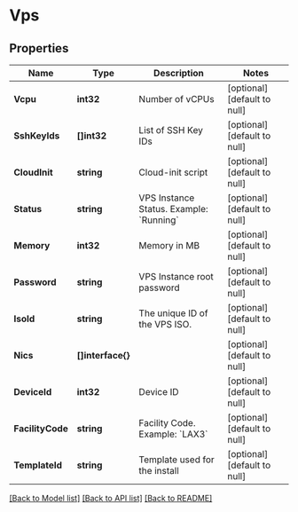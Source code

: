 # Vps

## Properties
Name | Type | Description | Notes
------------ | ------------- | ------------- | -------------
**Vcpu** | **int32** | Number of vCPUs | [optional] [default to null]
**SshKeyIds** | **[]int32** | List of SSH Key IDs | [optional] [default to null]
**CloudInit** | **string** | Cloud-init script | [optional] [default to null]
**Status** | **string** | VPS Instance Status. Example: &#x60;Running&#x60; | [optional] [default to null]
**Memory** | **int32** | Memory in MB | [optional] [default to null]
**Password** | **string** | VPS Instance root password | [optional] [default to null]
**IsoId** | **string** | The unique ID of the VPS ISO. | [optional] [default to null]
**Nics** | **[]interface{}** |  | [optional] [default to null]
**DeviceId** | **int32** | Device ID | [optional] [default to null]
**FacilityCode** | **string** | Facility Code. Example: &#x60;LAX3&#x60; | [optional] [default to null]
**TemplateId** | **string** | Template used for the install | [optional] [default to null]

[[Back to Model list]](../README.md#documentation-for-models) [[Back to API list]](../README.md#documentation-for-api-endpoints) [[Back to README]](../README.md)


